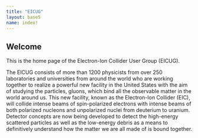 ```yaml
---
title: "EICUG"
layout: base5
name: index!
---
```


## Welcome


This is the home page of the Electron-Ion Collider User Group (EICUG).

The EICUG consists of more than 1200 physicists from over 250 laboratories and universities from around the world who are working together to realize a powerful new facility in the United States with the aim of studying the particles, gluons, which bind all the observable matter in the world around us. This new facility, known as the Electron-Ion Collider (EIC), will collide intense beams of spin-polarized electrons with intense beams of both polarized nucleons and unpolarized nuclei from deuterium to uranium. Detector concepts are now being developed to detect the high-energy scattered particles as well as the low-energy debris as a means to definitively understand how the matter we are all made of is bound together.

